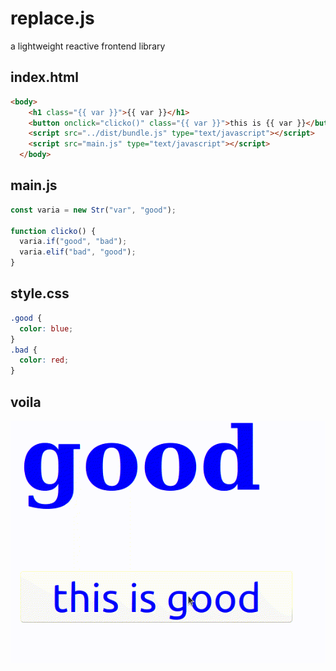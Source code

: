 # replace.js
a lightweight reactive frontend library

## index.html
``` html
<body>
    <h1 class="{{ var }}">{{ var }}</h1>
    <button onclick="clicko()" class="{{ var }}">this is {{ var }}</button>
    <script src="../dist/bundle.js" type="text/javascript"></script>
    <script src="main.js" type="text/javascript"></script>
  </body>
```
## main.js
``` javascript
const varia = new Str("var", "good");

function clicko() {
  varia.if("good", "bad");
  varia.elif("bad", "good");
}
```

## style.css
``` css
.good {
  color: blue;
}
.bad {
  color: red;
}
```

## voila
![video](https://github.com/tanay-pingalkar/replace.js/blob/37caf7c52c3ecce60d7fed25bc55a1f5f5d12852/Screencast%202021-04-19%2011%2033%2032.gif)
